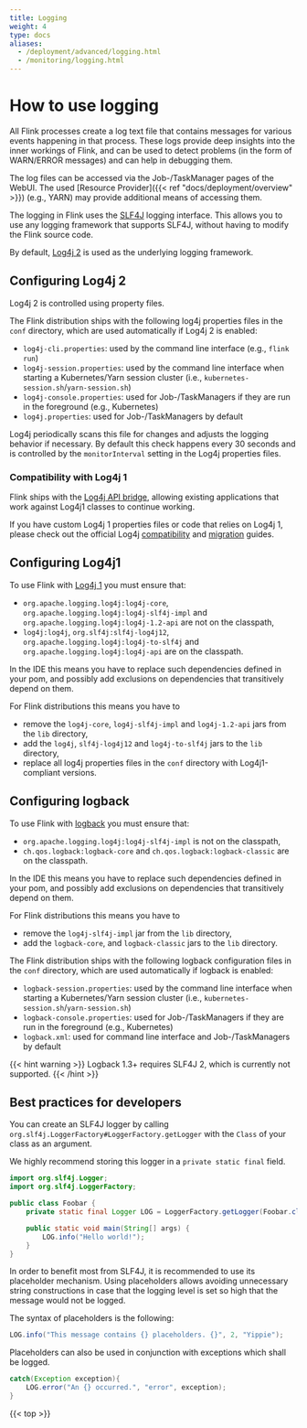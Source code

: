```yaml
---
title: Logging
weight: 4
type: docs
aliases:
  - /deployment/advanced/logging.html
  - /monitoring/logging.html
---
```

<!--
Licensed to the Apache Software Foundation (ASF) under one
or more contributor license agreements.  See the NOTICE file
distributed with this work for additional information
regarding copyright ownership.  The ASF licenses this file
to you under the Apache License, Version 2.0 (the
"License"); you may not use this file except in compliance
with the License.  You may obtain a copy of the License at

  http://www.apache.org/licenses/LICENSE-2.0

Unless required by applicable law or agreed to in writing,
software distributed under the License is distributed on an
"AS IS" BASIS, WITHOUT WARRANTIES OR CONDITIONS OF ANY
KIND, either express or implied.  See the License for the
specific language governing permissions and limitations
under the License.
-->

# How to use logging

All Flink processes create a log text file that contains messages for various events happening in that process.
These logs provide deep insights into the inner workings of Flink, and can be used to detect problems (in the form of WARN/ERROR messages) and can help in debugging them.

The log files can be accessed via the Job-/TaskManager pages of the WebUI. The used [Resource Provider]({{< ref "docs/deployment/overview" >}}) (e.g., YARN) may provide additional means of accessing them.

The logging in Flink uses the [SLF4J](http://www.slf4j.org/) logging interface.
This allows you to use any logging framework that supports SLF4J, without having to modify the Flink source code.

By default, [Log4j 2](https://logging.apache.org/log4j/2.x/index.html) is used as the underlying logging framework.



## Configuring Log4j 2

Log4j 2 is controlled using property files.

The Flink distribution ships with the following log4j properties files in the `conf` directory, which are used automatically if Log4j 2 is enabled:

- `log4j-cli.properties`: used by the command line interface (e.g., `flink run`)
- `log4j-session.properties`: used by the command line interface when starting a Kubernetes/Yarn session cluster (i.e., `kubernetes-session.sh`/`yarn-session.sh`)
- `log4j-console.properties`: used for Job-/TaskManagers if they are run in the foreground (e.g., Kubernetes)
- `log4j.properties`: used for Job-/TaskManagers by default

Log4j periodically scans this file for changes and adjusts the logging behavior if necessary.
By default this check happens every 30 seconds and is controlled by the `monitorInterval` setting in the Log4j properties files.

### Compatibility with Log4j 1

Flink ships with the [Log4j API bridge](https://logging.apache.org/log4j/log4j-2.2/log4j-1.2-api/index.html), allowing existing applications that work against Log4j1 classes to continue working.

If you have custom Log4j 1 properties files or code that relies on Log4j 1, please check out the official Log4j [compatibility](https://logging.apache.org/log4j/2.x/manual/compatibility.html) and [migration](https://logging.apache.org/log4j/2.x/manual/migration.html) guides.

## Configuring Log4j1

To use Flink with [Log4j 1](https://logging.apache.org/log4j/1.2/) you must ensure that:
- `org.apache.logging.log4j:log4j-core`, `org.apache.logging.log4j:log4j-slf4j-impl` and `org.apache.logging.log4j:log4j-1.2-api` are not on the classpath,
- `log4j:log4j`, `org.slf4j:slf4j-log4j12`, `org.apache.logging.log4j:log4j-to-slf4j` and `org.apache.logging.log4j:log4j-api` are on the classpath.

In the IDE this means you have to replace such dependencies defined in your pom, and possibly add exclusions on dependencies that transitively depend on them.

For Flink distributions this means you have to
- remove the `log4j-core`, `log4j-slf4j-impl` and `log4j-1.2-api` jars from the `lib` directory,
- add the `log4j`, `slf4j-log4j12` and `log4j-to-slf4j` jars to the `lib` directory,
- replace all log4j properties files in the `conf` directory with Log4j1-compliant versions.

## Configuring logback

To use Flink with [logback](https://logback.qos.ch/) you must ensure that:
- `org.apache.logging.log4j:log4j-slf4j-impl` is not on the classpath,
- `ch.qos.logback:logback-core` and `ch.qos.logback:logback-classic` are on the classpath.

In the IDE this means you have to replace such dependencies defined in your pom, and possibly add exclusions on dependencies that transitively depend on them.

For Flink distributions this means you have to
- remove the `log4j-slf4j-impl` jar from the `lib` directory,
- add the `logback-core`, and `logback-classic` jars to the `lib` directory.

The Flink distribution ships with the following logback configuration files in the `conf` directory, which are used automatically if logback is enabled:
- `logback-session.properties`: used by the command line interface when starting a Kubernetes/Yarn session cluster (i.e., `kubernetes-session.sh`/`yarn-session.sh`)
- `logback-console.properties`: used for Job-/TaskManagers if they are run in the foreground (e.g., Kubernetes)
- `logback.xml`: used for command line interface and Job-/TaskManagers by default

{{< hint warning >}}
Logback 1.3+ requires SLF4J 2, which is currently not supported.
{{< /hint >}}

## Best practices for developers

You can create an SLF4J logger by calling `org.slf4j.LoggerFactory#LoggerFactory.getLogger` with the `Class` of your class as an argument.

We highly recommend storing this logger in a `private static final` field.

```java
import org.slf4j.Logger;
import org.slf4j.LoggerFactory;

public class Foobar {
	private static final Logger LOG = LoggerFactory.getLogger(Foobar.class);

	public static void main(String[] args) {
		LOG.info("Hello world!");
	}
}
```

In order to benefit most from SLF4J, it is recommended to use its placeholder mechanism.
Using placeholders allows avoiding unnecessary string constructions in case that the logging level is set so high that the message would not be logged.

The syntax of placeholders is the following:

```java
LOG.info("This message contains {} placeholders. {}", 2, "Yippie");
```

Placeholders can also be used in conjunction with exceptions which shall be logged.

```java
catch(Exception exception){
	LOG.error("An {} occurred.", "error", exception);
}
```

{{< top >}}
